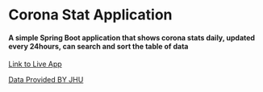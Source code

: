 # Corona Stat Application

#### A simple Spring Boot application that shows corona stats daily, updated every 24hours, can search and sort the table of data

[Link to Live App](https://corona-daily.herokuapp.com)


[Data Provided BY JHU](https://github.com/CSSEGISandData)
